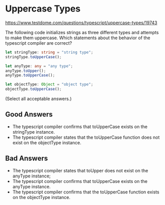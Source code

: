 # Uppercase Types
https://www.testdome.com/questions/typescript/uppercase-types/19743

The following code initializes strings as three different types and attempts to make them uppercase. Which statements about the behavior of the typescript compiler are correct?
```TypeScript
let stringType: string = "string type";
stringType.toUpperCase();

let anyType: any = "any type";
anyType.toUpper();
anyType.toUpperCase();

let objectType: Object = "object type";
objectType.toUpperCase();
```
(Select all acceptable answers.)

## Good Answers
* The typescript compiler confirms that toUpperCase exists on the stringType instance.
* The typescript compiler states that the toUpperCase function does not exist on the objectType instance.
## Bad Answers
* The typescript compiler states that toUpper does not exist on the anyType instance;
* The typescript compiler confirms that toUpperCase exists on the anyType instance.
* The typescript compiler confirms that the toUpperCase function exists on the objectType instance.
